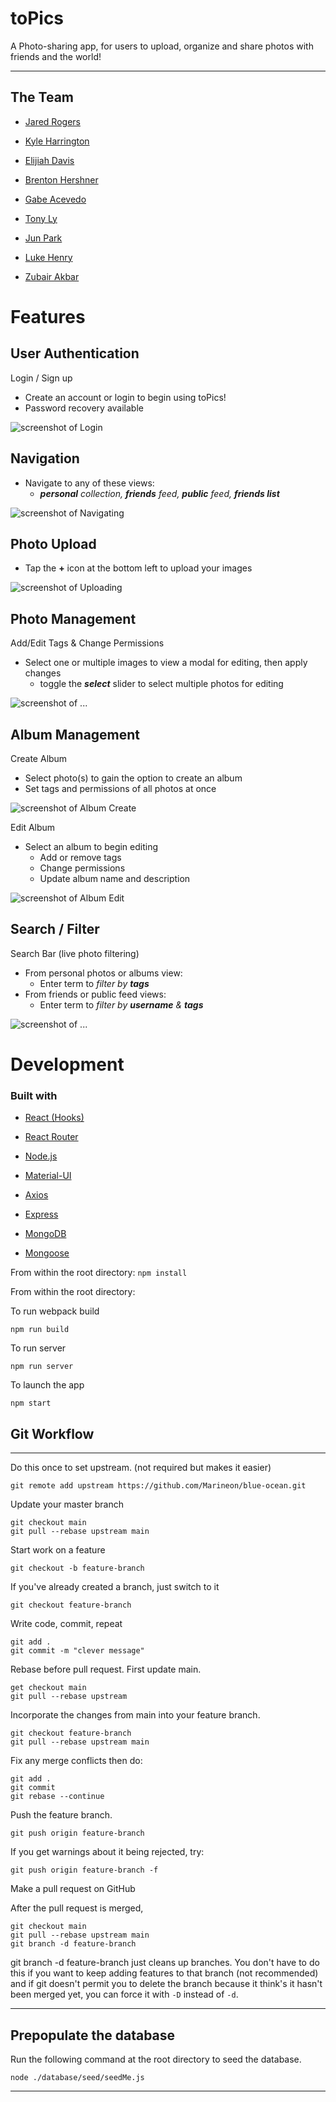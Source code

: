 # toPics

A Photo-sharing app, for users to upload, organize and share photos with friends and the world!

---

## The Team

- [Jared Rogers](https://github.com/rogersjared)

- [Kyle Harrington](https://github.com/Relykon)

- [Elijiah Davis](https://github.com/GTOnizuka13)

- [Brenton Hershner](https://github.com/BrentonHershner)

- [Gabe Acevedo](https://github.com/gea2111)

- [Tony Ly](https://github.com/tonyjly)

- [Jun Park](https://github.com/junpark77)

- [Luke Henry](https://github.com/Luke82601)

- [Zubair Akbar](https://github.com/zubair-akbar)

# Features

## User Authentication

Login / Sign up
- Create an account or login to begin using toPics!
- Password recovery available

![screenshot of Login](/screenshots/login_logout.gif?raw=true)

## Navigation
- Navigate to any of these views:
    -  ***personal** collection, **friends** feed, **public** feed, **friends list***

![screenshot of Navigating](/screenshots/nav_bar_navigation_and_dark_mode.gif?raw=true)

## Photo Upload
- Tap the **+** icon at the bottom left to upload your images

![screenshot of Uploading](/screenshots/upload_images.gif?raw=true)

## Photo Management

Add/Edit Tags & Change Permissions
- Select one or multiple images to view a modal for editing, then apply changes
    - toggle the ***select*** slider to select multiple photos for editing

![screenshot of ...](/screenshots/editing_photos.gif?raw=true)

## Album Management
Create Album
- Select photo(s) to gain the option to create an album
- Set tags and permissions of all photos at once

![screenshot of Album Create](/screenshots/create_new_album.gif?raw=true)

Edit Album
- Select an album to begin editing
    - Add or remove tags
    - Change permissions
    - Update album name and description

![screenshot of Album Edit](/screenshots/edit_album.gif?raw=true)

## Search / Filter
Search Bar (live photo filtering)
- From personal photos or albums view:
    - Enter term to *filter by **tags***
- From friends or public feed views:
    - Enter term to *filter by **username** & **tags***

![screenshot of ...](/screenshots/friends.gif?raw=true)

# Development

### Built with

- [React (Hooks)](https://reactjs.org/)

- [React Router](https://reactrouter.com/)

- [Node.js](https://nodejs.org/en/)

- [Material-UI](https://material-ui.com/)

- [Axios](https://www.npmjs.com/package/axios)

- [Express](https://expressjs.com/)

- [MongoDB](https://www.mongodb.com/)

- [Mongoose](https://mongoosejs.com/)

From within the root directory:
`npm install`

From within the root directory:

To run webpack build

`npm run build`

To run server

`npm run server`

To launch the app

`npm start`

## Git Workflow
---
Do this once to set upstream. (not required but makes it easier)

    git remote add upstream https://github.com/Marineon/blue-ocean.git

Update your master branch

    git checkout main
    git pull --rebase upstream main

Start work on a feature

    git checkout -b feature-branch

If you've already created a branch, just switch to it

    git checkout feature-branch

Write code, commit, repeat

    git add .
    git commit -m "clever message"

Rebase before pull request. First update main.

    get checkout main
    git pull --rebase upstream

Incorporate the changes from main into your feature branch.

    git checkout feature-branch
    git pull --rebase upstream main

Fix any merge conflicts then do:

    git add .
    git commit
    git rebase --continue

Push the feature branch.

    git push origin feature-branch

If you get warnings about it being rejected, try:

    git push origin feature-branch -f

Make a pull request on GitHub

After the pull request is merged,

    git checkout main
    git pull --rebase upstream main
    git branch -d feature-branch

git branch -d feature-branch just cleans up branches. You don't have to do this if you want to keep adding features to that branch (not recommended) and if git doesn't permit you to delete the branch because it think's it hasn't been merged yet, you can force it with `-D` instead of `-d`.

---

## Prepopulate the database

Run the following command at the root directory to seed the database.

    node ./database/seed/seedMe.js

---

